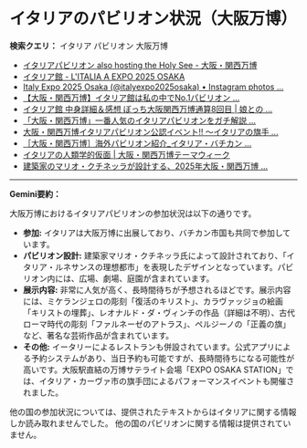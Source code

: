 # イタリアのパビリオン状況（大阪万博）

**検索クエリ：** イタリア パビリオン 大阪万博

- [イタリアパビリオン also hosting the Holy See - 大阪・関西万博](https://www.expo2025.or.jp/official-participant/italy/)
- [イタリア館 - L'ITALIA A EXPO 2025 OSAKA](https://www.italyexpo2025osaka.it/ja/itariaguan)
- [Italy Expo 2025 Osaka (@italyexpo2025osaka) • Instagram photos ...](https://www.instagram.com/italyexpo2025osaka/?hl=ja)
- [【大阪・関西万博】イタリア館は私の中でNo.1パビリオン ...](https://yukonosuke.com/entry/osaka_banpaku_italy)
- [イタリア館 中身詳細＆感想 ぼっち大阪関西万博通算8回目 | 娘との ...](https://ameblo.jp/wakochi0316/entry-12905719318.html)
- [「大阪・関西万博」一番人気のイタリアパビリオンをガチ解説 ...](https://lovewalker.jp/elem/000/004/268/4268276/)
- [大阪・関西万博イタリアパビリオン公認イベント!! ～イタリアの旗手 ...](https://prtimes.jp/main/html/rd/p/000000010.000099144.html)
- [［大阪・関西万博］海外パビリオン紹介_イタリア・バチカン ...](https://mag.tecture.jp/culture/20250604-128331/)
- [イタリアの人類学的仮面 | 大阪・関西万博テーマウィーク](https://theme-weeks.expo2025.or.jp/program/detail/6814be357866f.html)
- [建築家のマリオ・クチネッラが設計する、2025年大阪・関西万博 ...](https://mag.tecture.jp/culture/20231112-101942/)


---

**Gemini要約：**

大阪万博におけるイタリアパビリオンの参加状況は以下の通りです。

* **参加:** イタリアは大阪万博に出展しており、バチカン市国も共同で参加しています。
* **パビリオン設計:** 建築家マリオ・クチネッラ氏によって設計されており、「イタリア・ルネサンスの理想都市」を表現したデザインとなっています。パビリオン内には、広場、劇場、庭園が含まれています。
* **展示内容:**  非常に人気が高く、長時間待ちが予想されるほどです。展示内容には、ミケランジェロの彫刻「復活のキリスト」、カラヴァッジョの絵画「キリストの埋葬」、レオナルド・ダ・ヴィンチの作品（詳細は不明）、古代ローマ時代の彫刻「ファルネーゼのアトラス」、ペルジーノの「正義の旗」など、著名な芸術作品が含まれています。
* **その他:** イータリーによるレストランも併設されています。公式アプリによる予約システムがあり、当日予約も可能ですが、長時間待ちになる可能性が高いです。大阪駅直結の万博サテライト会場「EXPO OSAKA STATION」では、イタリア・カーヴァ市の旗手団によるパフォーマンスイベントも開催されました。


他の国の参加状況については、提供されたテキストからはイタリアに関する情報しか読み取れませんでした。  他の国のパビリオンに関する情報は提供されていません。

